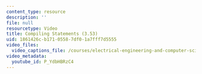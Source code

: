 ```yaml
---
content_type: resource
description: ''
file: null
resourcetype: Video
title: Compiling Statements (3.53)
uid: 1861426c-b171-0558-7df0-1a7fff7d5555
video_files:
  video_captions_file: /courses/electrical-engineering-and-computer-science/6-004-computation-structures-spring-2017/c11/c11s2/c11s2v3/compiling-statements-3.53-/P_YdbHBRzC4.vtt
video_metadata:
  youtube_id: P_YdbHBRzC4
---
```

